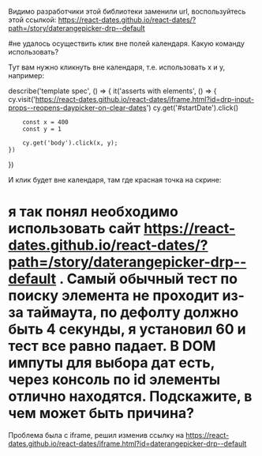 Видимо разработчики этой библиотеки заменили url, воспользуйтесь этой ссылкой:
https://react-dates.github.io/react-dates/?path=/story/daterangepicker-drp--default

#не удалось осуществить клик вне полей календаря. Какую команду использовать?

Тут вам нужно кликнуть вне календаря, т.е. использовать x и y, например:

describe('template spec', () => {
    it('asserts with elements', () => {
        cy.visit('https://react-dates.github.io/react-dates/iframe.html?id=drp-input-props--reopens-daypicker-on-clear-dates')
        cy.get('#startDate').click()

        const x = 400
        const y = 1

        cy.get('body').click(x, y);
    })
})

И клик будет вне календаря, там где красная точка на скрине:

# я так понял необходимо использовать сайт https://react-dates.github.io/react-dates/?path=/story/daterangepicker-drp--default . Самый обычный тест по поиску элемента не проходит из-за таймаута, по дефолту должно быть 4 секунды, я установил 60 и тест все равно падает. В DOM импуты для выбора дат есть, через консоль по id элементы отлично находятся. Подскажите, в чем может быть причина?

Проблема была с iframe, решил изменив ссылку на https://react-dates.github.io/react-dates/iframe.html?id=daterangepicker-drp--default

